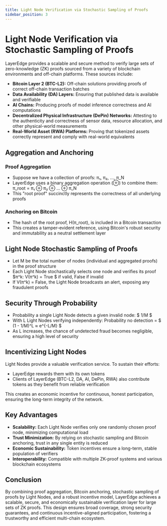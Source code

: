 ```yaml
---
title: Light Node Verification via Stochastic Sampling of Proofs
sidebar_position: 3
---
```


# Light Node Verification via Stochastic Sampling of Proofs

LayerEdge provides a scalable and secure method to verify large sets of zero-knowledge (ZK) proofs sourced from a variety of blockchain environments and off-chain platforms. These sources include:

* **Bitcoin Layer 2 (BTC-L2):** Off-chain solutions providing proofs of correct off-chain transaction batches
* **Data Availability (DA) Layers:** Ensuring that published data is available and verifiable
* **AI Chains:** Producing proofs of model inference correctness and AI computations
* **Decentralized Physical Infrastructure (DePin) Networks:** Attesting to the authenticity and correctness of sensor data, resource allocation, and other physical-world measurements
* **Real-World Asset (RWA) Platforms:** Proving that tokenized assets correctly represent and comply with real-world equivalents

## Aggregation and Anchoring

### Proof Aggregation

* Suppose we have a collection of proofs: π₁, π₂, …, π_N
* LayerEdge uses a binary aggregation operation (⊕) to combine them: π_root = π₁ ⊕ π₂ ⊕ … ⊕ π_N
* This "root proof" succinctly represents the correctness of all underlying proofs

### Anchoring on Bitcoin

* The hash of the root proof, H(π_root), is included in a Bitcoin transaction
* This creates a tamper-evident reference, using Bitcoin's robust security and immutability as a neutral settlement layer

## Light Node Stochastic Sampling of Proofs

* Let M be the total number of nodes (individual and aggregated proofs) in the proof structure
* Each Light Node stochastically selects one node and verifies its proof $π^k: V(π^k) = True $ if valid, False if invalid
* If V(π^k) = False, the Light Node broadcasts an alert, exposing any fraudulent proofs

## Security Through Probability

* Probability a single Light Node detects a given invalid node: $ 1/M $
* With L Light Nodes verifying independently: Probability no detection = $ (1 - 1/M)^L ≈ e^{-L/M} $
* As L increases, the chance of undetected fraud becomes negligible, ensuring a high level of security

## Incentivizing Light Nodes

Light Nodes provide a valuable verification service. To sustain their efforts:
* LayerEdge rewards them with its own tokens
* Clients of LayerEdge (BTC-L2, DA, AI, DePin, RWA) also contribute tokens as they benefit from reliable verification

This creates an economic incentive for continuous, honest participation, ensuring the long-term integrity of the network.

## Key Advantages

* **Scalability:** Each Light Node verifies only one randomly chosen proof node, minimizing computational load
* **Trust Minimization:** By relying on stochastic sampling and Bitcoin anchoring, trust in any single entity is reduced
* **Economic Sustainability:** Token incentives ensure a long-term, stable population of verifiers
* **Interoperability:** Compatible with multiple ZK-proof systems and various blockchain ecosystems

## Conclusion

By combining proof aggregation, Bitcoin anchoring, stochastic sampling of proofs by Light Nodes, and a robust incentive model, LayerEdge achieves a scalable, secure, and economically sustainable verification layer for large sets of ZK proofs. This design ensures broad coverage, strong security guarantees, and continuous incentive-aligned participation, fostering a trustworthy and efficient multi-chain ecosystem. 